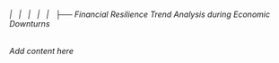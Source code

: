 ###### |   |   |   |   |   ├── Financial Resilience Trend Analysis during Economic Downturns

*Add content here*